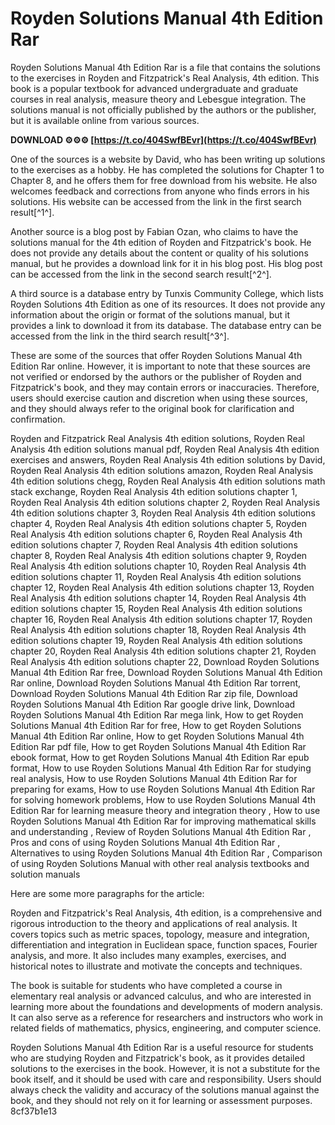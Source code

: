 
 
# Royden Solutions Manual 4th Edition Rar
 
Royden Solutions Manual 4th Edition Rar is a file that contains the solutions to the exercises in Royden and Fitzpatrick's Real Analysis, 4th edition. This book is a popular textbook for advanced undergraduate and graduate courses in real analysis, measure theory and Lebesgue integration. The solutions manual is not officially published by the authors or the publisher, but it is available online from various sources.
 
**DOWNLOAD ⚙⚙⚙ [https://t.co/404SwfBEvr](https://t.co/404SwfBEvr)**


 
One of the sources is a website by David, who has been writing up solutions to the exercises as a hobby. He has completed the solutions for Chapter 1 to Chapter 8, and he offers them for free download from his website. He also welcomes feedback and corrections from anyone who finds errors in his solutions. His website can be accessed from the link in the first search result[^1^].
 
Another source is a blog post by Fabian Ozan, who claims to have the solutions manual for the 4th edition of Royden and Fitzpatrick's book. He does not provide any details about the content or quality of his solutions manual, but he provides a download link for it in his blog post. His blog post can be accessed from the link in the second search result[^2^].
 
A third source is a database entry by Tunxis Community College, which lists Royden Solutions 4th Edition as one of its resources. It does not provide any information about the origin or format of the solutions manual, but it provides a link to download it from its database. The database entry can be accessed from the link in the third search result[^3^].
 
These are some of the sources that offer Royden Solutions Manual 4th Edition Rar online. However, it is important to note that these sources are not verified or endorsed by the authors or the publisher of Royden and Fitzpatrick's book, and they may contain errors or inaccuracies. Therefore, users should exercise caution and discretion when using these sources, and they should always refer to the original book for clarification and confirmation.
 
Royden and Fitzpatrick Real Analysis 4th edition solutions,  Royden Real Analysis 4th edition solutions manual pdf,  Royden Real Analysis 4th edition exercises and answers,  Royden Real Analysis 4th edition solutions by David,  Royden Real Analysis 4th edition solutions amazon,  Royden Real Analysis 4th edition solutions chegg,  Royden Real Analysis 4th edition solutions math stack exchange,  Royden Real Analysis 4th edition solutions chapter 1,  Royden Real Analysis 4th edition solutions chapter 2,  Royden Real Analysis 4th edition solutions chapter 3,  Royden Real Analysis 4th edition solutions chapter 4,  Royden Real Analysis 4th edition solutions chapter 5,  Royden Real Analysis 4th edition solutions chapter 6,  Royden Real Analysis 4th edition solutions chapter 7,  Royden Real Analysis 4th edition solutions chapter 8,  Royden Real Analysis 4th edition solutions chapter 9,  Royden Real Analysis 4th edition solutions chapter 10,  Royden Real Analysis 4th edition solutions chapter 11,  Royden Real Analysis 4th edition solutions chapter 12,  Royden Real Analysis 4th edition solutions chapter 13,  Royden Real Analysis 4th edition solutions chapter 14,  Royden Real Analysis 4th edition solutions chapter 15,  Royden Real Analysis 4th edition solutions chapter 16,  Royden Real Analysis 4th edition solutions chapter 17,  Royden Real Analysis 4th edition solutions chapter 18,  Royden Real Analysis 4th edition solutions chapter 19,  Royden Real Analysis 4th edition solutions chapter 20,  Royden Real Analysis 4th edition solutions chapter 21,  Royden Real Analysis 4th edition solutions chapter 22,  Download Royden Solutions Manual 4th Edition Rar free,  Download Royden Solutions Manual 4th Edition Rar online,  Download Royden Solutions Manual 4th Edition Rar torrent,  Download Royden Solutions Manual 4th Edition Rar zip file,  Download Royden Solutions Manual 4th Edition Rar google drive link,  Download Royden Solutions Manual 4th Edition Rar mega link,  How to get Royden Solutions Manual 4th Edition Rar for free,  How to get Royden Solutions Manual 4th Edition Rar online,  How to get Royden Solutions Manual 4th Edition Rar pdf file,  How to get Royden Solutions Manual 4th Edition Rar ebook format,  How to get Royden Solutions Manual 4th Edition Rar epub format,  How to use Royden Solutions Manual 4th Edition Rar for studying real analysis,  How to use Royden Solutions Manual 4th Edition Rar for preparing for exams,  How to use Royden Solutions Manual 4th Edition Rar for solving homework problems,  How to use Royden Solutions Manual 4th Edition Rar for learning measure theory and integration theory ,  How to use Royden Solutions Manual 4th Edition Rar for improving mathematical skills and understanding ,  Review of Royden Solutions Manual 4th Edition Rar ,  Pros and cons of using Royden Solutions Manual 4th Edition Rar ,  Alternatives to using Royden Solutions Manual 4th Edition Rar ,  Comparison of using Royden Solutions Manual with other real analysis textbooks and solution manuals

Here are some more paragraphs for the article:
 
Royden and Fitzpatrick's Real Analysis, 4th edition, is a comprehensive and rigorous introduction to the theory and applications of real analysis. It covers topics such as metric spaces, topology, measure and integration, differentiation and integration in Euclidean space, function spaces, Fourier analysis, and more. It also includes many examples, exercises, and historical notes to illustrate and motivate the concepts and techniques.
 
The book is suitable for students who have completed a course in elementary real analysis or advanced calculus, and who are interested in learning more about the foundations and developments of modern analysis. It can also serve as a reference for researchers and instructors who work in related fields of mathematics, physics, engineering, and computer science.
 
Royden Solutions Manual 4th Edition Rar is a useful resource for students who are studying Royden and Fitzpatrick's book, as it provides detailed solutions to the exercises in the book. However, it is not a substitute for the book itself, and it should be used with care and responsibility. Users should always check the validity and accuracy of the solutions manual against the book, and they should not rely on it for learning or assessment purposes.
 8cf37b1e13
 
